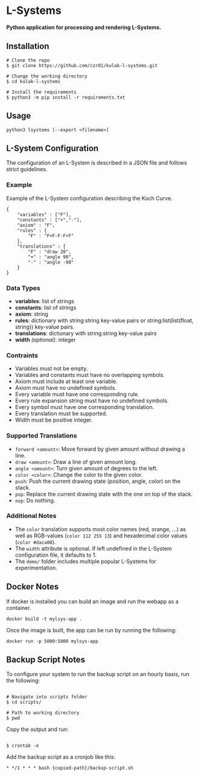 # L-Systems

**Python application for processing and rendering L-Systems.**

## Installation

```console
# Clone the repo
$ git clone https://github.com/czr01/kulak-l-systems.git

# Change the working directory
$ cd kulak-l-systems

# Install the requirements
$ python3 -m pip install -r requirements.txt
```

## Usage

```console
python3 lsystems [--export <filename>]
```

## L-System Configuration

The configuration of an L-System is described in a JSON file and follows strict guidelines. 

### Example

Example of the L-System configuration describing the Koch Curve.

```
{
    "variables" : ["F"],
    "constants" : ["+","-"],
    "axiom" : "F",
    "rules" : {
        "F" : "F+F-F-F+F"
    },
    "translations" : {
        "F" : "draw 20",
        "+" : "angle 90",
        "-" : "angle -90"
    }
}
```

### Data Types

- **variables**: list of strings
- **constants**: list of strings
- **axiom**: string
- **rules**: dictionary with string:string key-value pairs or string:list(list(float, string)) key-value pairs.
- **translations**: dictionary with string:string key-value pairs
- **width** *(optional)*: integer

### Contraints

- Variables must not be empty.
- Variables and constants must have no overlapping symbols.
- Axiom must include at least one variable.
- Axiom must have no undefined symbols.
- Every variable must have one corresponding rule.
- Every rule expansion string must have no undefined symbols.
- Every symbol must have one corresponding translation.
- Every translation must be supported.
- Width must be positive integer.

### Supported Translations

- ```forward <amount>```: Move forward by given amount without drawing a line.
- ```draw <amount>```: Draw a line of given amount long.
- ```angle <amount>```: Turn given amount of degrees to the left.
- ```color <color>```: Change the color to the given color.
- ```push```: Push the current drawing state (position, angle, color) on the stack.
- ```pop```: Replace the current drawing state with the one on top of the stack.
- ```nop```: Do nothing.

### Additional Notes

- The ```color``` translation supports most color names (red, orange, ...) as well as RGB-values (```color 112 255 13```) and hexadecimal color values (```color #daca00```).
- The ```width``` attribute is optional. If left undefined in the L-System configuration file, it defaults to 1.
- The ```demo/``` folder includes multiple popular L-Systems for experimentation.

## Docker Notes

If docker is installed you can build an image and run the webapp as a container.

```
docker build -t mylsys-app .
```

Once the image is built, the app can be run by running the following:

```
docker run -p 5000:5000 mylsys-app
```

## Backup Script Notes

To configure your system to run the backup script on an hourly basis, run the following:

```console

# Navigate into scripts folder
$ cd scripts/

# Path to working directory
$ pwd

```

Copy the output and run:

```console

$ crontab -e

```

Add the backup script as a cronjob like this:

```console
* */1 * * * bash {copied-path}/backup-script.sh
```
